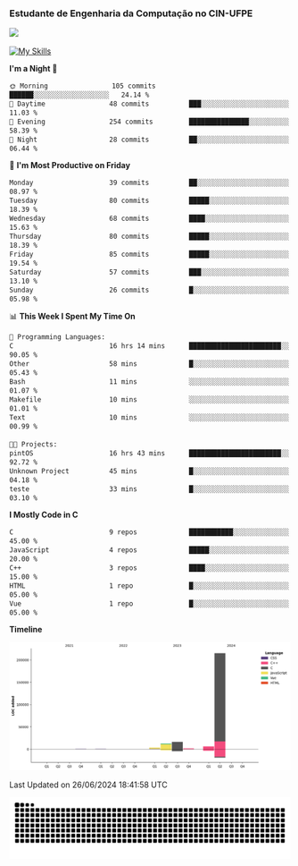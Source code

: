 
### Estudante de Engenharia da Computação no CIN-UFPE
<div>
      <!--<img width=400 src="https://github-readme-stats.vercel.app/api?username=Zed201&show_icons=true&theme=tokyonight" /-->
      <img width=400 src='https://leetcode.card.workers.dev/Zed201?theme=nord&font=baloo&extension=null' />
</div>


[![My Skills](https://skillicons.dev/icons?i=c,cpp,py,java,neovim&theme=dark)](https://skillicons.dev)

<!--START_SECTION:waka-->
**I'm a Night 🦉** 

```text
🌞 Morning                105 commits         ██████░░░░░░░░░░░░░░░░░░░   24.14 % 
🌆 Daytime                48 commits          ███░░░░░░░░░░░░░░░░░░░░░░   11.03 % 
🌃 Evening                254 commits         ███████████████░░░░░░░░░░   58.39 % 
🌙 Night                  28 commits          ██░░░░░░░░░░░░░░░░░░░░░░░   06.44 % 
```
📅 **I'm Most Productive on Friday** 

```text
Monday                   39 commits          ██░░░░░░░░░░░░░░░░░░░░░░░   08.97 % 
Tuesday                  80 commits          █████░░░░░░░░░░░░░░░░░░░░   18.39 % 
Wednesday                68 commits          ████░░░░░░░░░░░░░░░░░░░░░   15.63 % 
Thursday                 80 commits          █████░░░░░░░░░░░░░░░░░░░░   18.39 % 
Friday                   85 commits          █████░░░░░░░░░░░░░░░░░░░░   19.54 % 
Saturday                 57 commits          ███░░░░░░░░░░░░░░░░░░░░░░   13.10 % 
Sunday                   26 commits          █░░░░░░░░░░░░░░░░░░░░░░░░   05.98 % 
```


📊 **This Week I Spent My Time On** 

```text
💬 Programming Languages: 
C                        16 hrs 14 mins      ███████████████████████░░   90.05 % 
Other                    58 mins             █░░░░░░░░░░░░░░░░░░░░░░░░   05.43 % 
Bash                     11 mins             ░░░░░░░░░░░░░░░░░░░░░░░░░   01.07 % 
Makefile                 10 mins             ░░░░░░░░░░░░░░░░░░░░░░░░░   01.01 % 
Text                     10 mins             ░░░░░░░░░░░░░░░░░░░░░░░░░   00.99 % 

🐱‍💻 Projects: 
pintOS                   16 hrs 43 mins      ███████████████████████░░   92.72 % 
Unknown Project          45 mins             █░░░░░░░░░░░░░░░░░░░░░░░░   04.18 % 
teste                    33 mins             █░░░░░░░░░░░░░░░░░░░░░░░░   03.10 % 
```

**I Mostly Code in C** 

```text
C                        9 repos             ███████████░░░░░░░░░░░░░░   45.00 % 
JavaScript               4 repos             █████░░░░░░░░░░░░░░░░░░░░   20.00 % 
C++                      3 repos             ████░░░░░░░░░░░░░░░░░░░░░   15.00 % 
HTML                     1 repo              █░░░░░░░░░░░░░░░░░░░░░░░░   05.00 % 
Vue                      1 repo              █░░░░░░░░░░░░░░░░░░░░░░░░   05.00 % 
```



**Timeline**

![Lines of Code chart](https://raw.githubusercontent.com/Zed201/Zed201/master/assets/bar_graph.png)


 Last Updated on 26/06/2024 18:41:58 UTC
<!--END_SECTION:waka-->

<picture>
  <source media="(prefers-color-scheme: dark)" srcset="https://github.com/Zed201/Zed201/blob/output/github-contribution-grid-snake-dark.svg" />
  <img alt="github-snake" src="https://github.com/Zed201/Zed201/blob/output/github-contribution-grid-snake-dark.svg" />
</picture>
